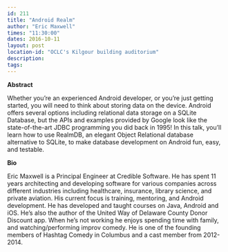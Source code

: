 ```yaml
---
id: 211
title: "Android Realm"
author: "Eric Maxwell"
times: "11:30:00"
dates: 2016-10-11
layout: post
location-id: "OCLC's Kilgour building auditorium"  
description: 
tags: 
---
```

 **Abstract**

Whether you’re an experienced Android developer, or you’re just getting started, you will need to think about storing data on the device. Android offers several options including relational data storage on a SQLite Database, but the APIs and examples provided by Google look like the state-of-the-art JDBC programming you did back in 1995! In this talk, you’ll learn how to use RealmDB, an elegant Object Relational database alternative to SQLite, to make database development on Android fun, easy, and testable.  

**Bio**

Eric Maxwell is a Principal Engineer at Credible Software. He has spent 11 years architecting and developing software for various companies across different industries including healthcare, insurance, library science, and private aviation. His current focus is training, mentoring, and Android development. He has developed and taught courses on Java, Android and iOS. He’s also the author of the United Way of Delaware County Donor Discount app. When he’s not working he enjoys spending time with family, and watching/performing improv comedy. He is one of the founding members of Hashtag Comedy in Columbus and a cast member from 2012-2014.

